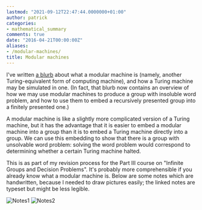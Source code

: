 ```yaml
---
lastmod: "2021-09-12T22:47:44.0000000+01:00"
author: patrick
categories:
- mathematical_summary
comments: true
date: "2016-04-21T00:00:00Z"
aliases:
- /modular-machines/
title: Modular machines
---
```


I've written [a blurb][MM] about what a modular machine is (namely, another Turing-equivalent form of computing machine),
and how a Turing machine may be simulated in one.
(In fact, that blurb now contains an overview of how we may use modular machines to produce a group with insoluble word problem,
and how to use them to embed a recursively presented group into a finitely presented one.)

A modular machine is like a slightly more complicated version of a Turing machine, but it has the advantage
that it is easier to embed a modular machine into a group than it is to embed a Turing machine directly into a group.
We can use this embedding to show that there is a group with unsolvable word problem:
solving the word problem would correspond to determining whether a certain Turing machine halted.

This is as part of my revision process for the Part III course on "Infinite Groups and Decision Problems".
It's probably more comprehensible if you already know what a modular machine is.
Below are some notes which are handwritten, because I needed to draw pictures easily; the linked notes are typeset but might be less legible.

![Notes1]
![Notes2]

[MM]: /misc/ModularMachines/EmbedMMIntoTuringMachine.pdf
[Notes1]: /images/ModularMachines/ModularMachines1.jpg
[Notes2]: /images/ModularMachines/ModularMachines2.jpg
